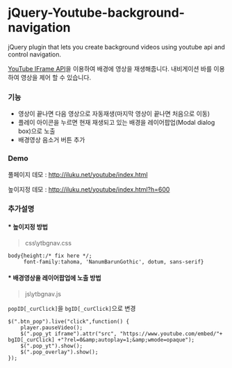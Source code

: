 # jQuery-Youtube-background-navigation
jQuery plugin that lets you create background videos using youtube api and control navigation.

[YouTube IFrame API](https://developers.google.com/youtube/iframe_api_reference)을 이용하여 배경에 영상을 재생해줍니다. 내비게이션 바를 이용하여 영상을 제어 할 수 있습니다.

### 기능
- 영상이 끝나면 다음 영상으로 자동재생(마지막 영상이 끝나면 처음으로 이동)
- 플레이 아이콘을 누르면 현재 재생되고 있는 배경을 레이어팝업(Modal dialog box)으로 노출
- 배경영상 음소거 버튼 추가

### Demo
풀페이지 데모 : http://iluku.net/youtube/index.html

높이지정 데모 : http://iluku.net/youtube/index.html?h=600

### 추가설명
#### * 높이지정 방법
> css\ytbgnav.css

    body{height:/* fix here */;
         font-family:tahoma, 'NanumBarunGothic', dotum, sans-serif}

#### * 배경영상을 레이어팝업에 노출 방법
> js\ytbgnav.js

`popID[_curClick]`을 `bgID[_curClick]`으로 변경

    $(".btn_pop").live("click",function() {
        player.pauseVideo();
        $(".pop_yt iframe").attr("src", "https://www.youtube.com/embed/"+ bgID[_curClick] +"?rel=0&amp;autoplay=1;&amp;wmode=opaque");
        $(".pop_yt").show();
        $(".pop_overlay").show();
    });
